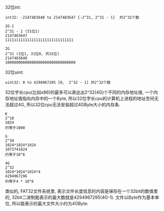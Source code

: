 32位int:

    int32: -2147483648 to 2147483647 [-2^31, 2^31 - 1]  共2^32个数
    
    2G-1
    2^31 - 1 (31位1)
    2147483647
    1111111111111111111111111111111

    2G
    2^31 (1位1, 31位0, 共32位)
    2147483648
    10000000000000000000000000000000


32位uint:

    uint32: 0 to 4294967295 [0,  2^32 - 1] 共2^32个数

32位字长cpu(比如x86)的最多可以表达出2^32(4G)个不同的内存地址值, 
一个内存地址值指向内存中的一个Byte, 
所以32位字长cpu的计算机上进程的地址空间无法超过4G, 
所以32位cpu无法安装超过4GByte大小的内存条.

    K
    2^10
    1024
    约等于1000

    G
    2^30
    1024*1024*1024
    1073741824
    约等于10^6

    4G
    2^32
    1024*1024*1024*4
    4294967296
    约等于4 * 10^6

类似的, 
FAT32文件系统里, 
表示文件长度信息的内容是保存在一个32bit的数值里的, 
32bit二进制能表示的最大数就是4294967295(4G-1). 
文件以Byte作为基本单位, 
所以能表示的最大文件大小约为4GByte.
